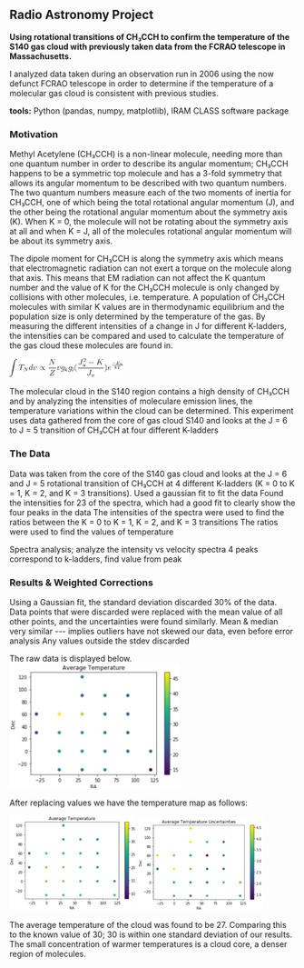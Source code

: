 ## Radio Astronomy Project
 
**Using rotational transitions of CH₃CCH to confirm the temperature of the S140 gas cloud with previously taken data from the FCRAO telescope in Massachusetts.**

I analyzed data taken during an observation run in 2006 using the now defunct FCRAO telescope in order to determine if the temperature of a molecular gas cloud is consistent with previous studies. 

**tools:** Python (pandas, numpy, matplotlib), IRAM CLASS software package

### Motivation
Methyl Acetylene (CH₃CCH) is a non-linear molecule, needing more than one quantum number in order to describe its angular momentum; CH₃CCH happens to be a symmetric top molecule and has a 3-fold symmetry that allows its angular momentum to be described with two quantum numbers. The two quantum numbers measure each of the two moments of inertia for CH₃CCH, one of which being the total rotational angular momentum (J), and the other being the rotational angular momentum about the symmetry axis (K).
When K = 0, the molecule will not be rotating about the symmetry axis at all and when K = J, all of the molecules rotational angular momentum will be about its symmetry axis.

The dipole moment for CH₃CCH is along the symmetry axis which means that electromagnetic radiation can not exert a torque on the molecule along that axis. This means that EM radiation can not affect the K quantum number and the value of K for the CH₃CCH molecule is only changed by collisions with other molecules, i.e. temperature. A population of  CH₃CCH molecules with similar K values are in thermodynamic equilibrium and the population size is only determined by the temperature of the gas. By measuring the different intensities of a change in J for different K-ladders, the intensities can be compared and used to calculate the temperature of the gas cloud these molecules are found in.

<img src="images/CodeCogsEqn.png" width=200>

The molecular cloud in the S140 region contains a high density of CH₃CCH and by analyzing the intensities of moleculare emission lines, the temperature variations within the cloud can be determined.
This experiment uses data gathered from the core of gas cloud S140 and looks at the J = 6 to J = 5 transition of CH₃CCH at four different K-ladders

### The Data
Data was taken from the core of the S140 gas cloud and looks at the J = 6  and J = 5 rotational transition of CH₃CCH at 4 different K-ladders (K = 0 to    K = 1, K = 2, and K = 3 transitions).
Used a gaussian fit to fit the data
Found the intensities for 23 of the spectra, which had a good fit to clearly show the four peaks in the data
The intensities of the spectra were used to find the ratios between the K = 0 to K = 1, K = 2, and K = 3 transitions
The ratios were used to find the values of temperature

Spectra analysis; analyze the intensity vs velocity spectra
4 peaks correspond to k-ladders, find value from peak

### Results & Weighted Corrections
Using a Gaussian fit, the standard deviation discarded 30% of the data. Data points that were discarded were replaced with the mean value of all other points, and the uncertainties were found similarly. Mean & median very similar --- implies outliers have not skewed our data, even before error analysis
Any values outside the stdev discarded


The raw data is displayed below.
<img src="images/rawavg.png" width=300>

After replacing values we have the temperature map as follows:
<p float="left">
  <img src="images/avgtemp.png" width=222 />
  <img src="images/avgtempu.png" width=222 />
</p>

The average temperature of the cloud was found to be 27. Comparing this to the known value of 30; 30 is within one standard deviation of our results.
The small concentration of warmer temperatures is a cloud core, a denser region of molecules.
